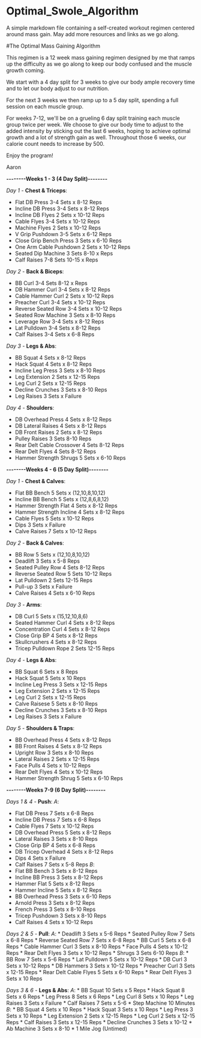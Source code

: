 # Optimal_Swole_Algorithm
A simple markdown file containing a self-created workout regimen centered around mass gain. May add more resources and links as we go along.

#The Optimal Mass Gaining Algorithm

This regimen is a 12 week mass gaining regimen designed by me that ramps up the difficulty as we go along to keep our body confused and the muscle growth coming.

We start with a 4 day split for 3 weeks to give our body ample recovery time and to let our body adjust to our nutrition.

For the next 3 weeks we then ramp up to a 5 day split, spending a full session on each muscle group.

For weeks 7-12, we'll be on a grueling 6 day split training each muscle group twice per week. We choose to give our body time to adjust to the added intensity by sticking out the last 6 weeks, hoping to achieve optimal growth and a lot of strength gain as well. Throughout those 6 weeks, our calorie count needs to increase by 500.

Enjoy the program!

Aaron

**--------Weeks 1 - 3 (4 Day Split)--------**

*Day 1* - **Chest & Triceps**: 
* Flat DB Press 3-4 Sets x 8-12 Reps
* Incline DB Press 3-4 Sets x 8-12 Reps 
* Incline DB Flyes 2 Sets x 10-12 Reps
* Cable Flyes 3-4 Sets x 10-12 Reps 
* Machine Flyes 2 Sets x 10-12 Reps 
* V Grip Pushdown 3-5 Sets x 6-12 Reps 
* Close Grip Bench Press 3 Sets x 6-10 Reps 
* One Arm Cable Pushdown 2 Sets x 10-12 Reps 
* Seated Dip Machine 3 Sets 8-10 x Reps 
* Calf Raises 7-8 Sets 10-15 x Reps

*Day 2* - **Back & Biceps**: 
* BB Curl 3-4 Sets 8-12 x Reps 
* DB Hammer Curl 3-4 Sets x 8-12 Reps 
* Cable Hammer Curl 2 Sets x 10-12 Reps 
* Preacher Curl 3-4 Sets x 10-12 Reps 
* Reverse Seated Row 3-4 Sets x 10-12 Reps 
* Seated Row Machine 3 Sets x 8-10 Reps 
* Leverage Row 3-4 Sets x 8-12 Reps 
* Lat Pulldown 3-4 Sets x 8-12 Reps 
* Calf Raises 3-4 Sets x 6-8 Reps

*Day 3* - **Legs & Abs**: 
* BB Squat 4 Sets x 8-12 Reps 
* Hack Squat 4 Sets x 8-12 Reps 
* Incline Leg Press 3 Sets x 8-10 Reps 
* Leg Extension 2 Sets x 12-15 Reps 
* Leg Curl 2 Sets x 12-15 Reps 
* Decline Crunches 3 Sets x 8-10 Reps 
* Leg Raises 3 Sets x Failure

*Day 4* - **Shoulders**: 
* DB Overhead Press 4 Sets x 8-12 Reps 
* DB Lateral Raises 4 Sets x 8-12 Reps 
* DB Front Raises 2 Sets x 8-12 Reps 
* Pulley Raises 3 Sets 8-10 Reps 
* Rear Delt Cable Crossover 4 Sets 8-12 Reps 
* Rear Delt Flyes 4 Sets 8-12 Reps 
* Hammer Strength Shrugs 5 Sets x 6-10 Reps

**--------Weeks 4 - 6 (5 Day Split)--------**

*Day 1* - **Chest & Calves**: 
* Flat BB Bench 5 Sets x (12,10,8,10,12) 
* Incline BB Bench 5 Sets x (12,8,6,8,12) 
* Hammer Strength Flat 4 Sets x 8-12 Reps
* Hammer Strength Incline 4 Sets x 8-12 Reps 
* Cable Flyes 5 Sets x 10-12 Reps 
* Dips 3 Sets x Failure 
* Calve Raises 7 Sets x 10-12 Reps

*Day 2* - **Back & Calves**: 
* BB Row 5 Sets x (12,10,8,10,12)
* Deadlift 3 Sets x 5-8 Reps 
* Seated Pulley Row 4 Sets 8-12 Reps 
* Reverse Seated Row 5 Sets 10-12 Reps 
* Lat Pulldown 2 Sets 12-15 Reps 
* Pull-up 3 Sets x Failure 
* Calve Raises 4 Sets x 6-10 Reps

*Day 3* - **Arms**: 
* DB Curl 5 Sets x (15,12,10,8,6) 
* Seated Hammer Curl 4 Sets x 8-12 Reps 
* Concentration Curl 4 Sets x 8-12 Reps 
* Close Grip BP 4 Sets x 8-12 Reps 
* Skullcrushers 4 Sets x 8-12 Reps 
* Tricep Pulldown Rope 2 Sets 12-15 Reps 

*Day 4* - **Legs & Abs**: 
* BB Squat 6 Sets x 8 Reps 
* Hack Squat 5 Sets x 10 Reps 
* Incline Leg Press 3 Sets x 12-15 Reps 
* Leg Extension 2 Sets x 12-15 Reps 
* Leg Curl 2 Sets x 12-15 Reps 
* Calve Raisese 5 Sets x 8-10 Reps 
* Decline Crunches 3 Sets x 8-10 Reps 
* Leg Raises 3 Sets x Failure

*Day 5* - **Shoulders & Traps**: 
* BB Overhead Press 4 Sets x 8-12 Reps 
* BB Front Raises 4 Sets x 8-12 Reps
* Upright Row 3 Sets x 8-10 Reps 
* Lateral Raises 2 Sets x 12-15 Reps 
* Face Pulls 4 Sets x 10-12 Reps 
* Rear Delt Flyes 4 Sets x 10-12 Reps 
* Hammer Strength Shrug 5 Sets x 6-10 Reps

**--------Weeks 7-9 (6 Day Split)--------**

*Days 1 & 4* - **Push**: 
 *A*: 
  * Flat DB Press 7 Sets x 6-8 Reps
  * Incline DB Press 7 Sets x 6-8 Reps 
  * Cable Flyes 7 Sets x 10-12 Reps 
  * DB Overhead Press 5 Sets x 8-12 Reps 
  * Lateral Raises 3 Sets x 8-10 Reps 
  * Close Grip BP 4 Sets x 6-8 Reps 
  * DB Tricep Overhead 4 Sets x 8-12 Reps 
  * Dips 4 Sets x Failure 
  * Calf Raises 7 Sets x 5-8 Reps 
 *B*: 
 * Flat BB Bench 3 Sets x 8-12 Reps 
 * Incline BB Press 3 Sets x 8-12 Reps
 * Hammer Flat 5 Sets x 8-12 Reps 
 * Hammer Incline 5 Sets x 8-12 Reps
 * BB Overhead Press 3 Sets x 6-10 Reps
 * Arnold Press 3 Sets x 8-12 Reps 
 * French Press 3 Sets x 8-10 Reps 
 * Tricep Pushdown 3 Sets x 8-10 Reps 
 * Calf Raises 4 Sets x 10-12 Reps

*Days 2 & 5* - **Pull**:
  *A*: 
     * Deadlift 3 Sets x 5-6 Reps
     * Seated Pulley Row 7 Sets x 6-8 Reps
     * Reverse Seated Row 7 Sets x 6-8 Reps 
     * BB Curl 5 Sets x 6-8 Reps 
     * Cable Hammer Curl 3 Sets x 8-10 Reps 
     * Face Pulls 4 Sets x 10-12 Reps 
     * Rear Delt Flyes 3 Sets x 10-12 Reps
     * Shrugs 3 Sets 6-10 Reps 
  *B*: 
     * BB Row 7 Sets x 5-6 Reps
     * Lat Pulldown 5 Sets x 10-12 Reps 
     * DB Curl 3 Sets x 10-12 Reps
     * DB Hammers 3 Sets x 10-12 Reps
     * Preacher Curl 3 Sets x 12-15 Reps
     * Rear Delt Cable Flyes 5 Sets x 6-10 Reps 
     * Rear Delt Flyes 3 Sets x 10 Reps

*Days 3 & 6* - **Legs & Abs**: 
  *A*: 
     * BB Squat 10 Sets x 5 Reps 
     * Hack Squat 8 Sets x 6 Reps
     * Leg Press 8 Sets x 6 Reps 
     * Leg Curl 8 Sets x 10 Reps
     * Leg Raises 3 Sets x Failure 
     * Calf Raises 7 Sets x 5-6
     * Step Machine 10 Minutes 
  *B*: 
     * BB Squat 4 Sets x 10 Reps
     * Hack Squat 3 Sets x 10 Reps 
     * Leg Press 3 Sets x 10 Reps
     * Leg Extension 2 Sets x 12-15 Reps 
     * Leg Curl 2 Sets x 12-15 Reps
     * Calf Raises 3 Sets x 12-15 Reps
     * Decline Crunches 3 Sets x 10-12 
     * Ab Machine 3 Sets x 8-10 * 1 Mile Jog (Untimed)
